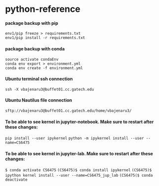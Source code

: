 # python-reference

#### package backup with pip
`env1/pip freeze > requirements.txt`<br>
`env1/pip install -r requirements.txt`

#### package backup with conda
`source activate condaEnv`<br>
`conda env export > environment.yml`<br>
`conda env create -f environment.yml`

#### Ubuntu terminal ssh connection
`ssh -X vbajenaru3@buffet01.cc.gatech.edu`

#### Ubuntu Nautilus file connection
`sftp://vbajenaru3@buffet01.cc.gatech.edu/home/vbajenaru3/`

#### To be able to see kernel in jupyter-notebook.  Make sure to restart after these changes:

`pip install --user ipykernel`
`python -m ipykernel install --user --name=CS6475`

#### To be able to see kernel in jupyter-lab.  Make sure to restart after these changes:

`$ conda activate CS6475`
`(CS6475)$ conda install ipykernel`
`(CS6475)$ ipython kernel install --user --name=CS6475_jup_lab`
`(CS6475($ conda deactivate`

